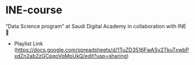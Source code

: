 # INE-course
“Data Science program” at Saudi Digital Academy in collaboration with INE 🦾
- Playlist Link (https://docs.google.com/spreadsheets/d/1TuZD3516FwASy2TkuTxwbPxdZn2ab2zGCpqoVqMpUkQ/edit?usp=sharing)
